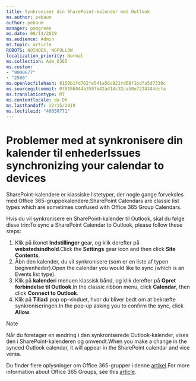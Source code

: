 ```yaml
---
title: Synkroniser din SharePoint-kalender med Outlook
ms.author: pebaum
author: pebaum
manager: pamgreen
ms.date: 08/14/2019
ms.audience: Admin
ms.topic: article
ROBOTS: NOINDEX, NOFOLLOW
localization_priority: Normal
ms.collection: Adm_O365
ms.custom:
- "9000677"
- "2586"
ms.openlocfilehash: 8158b1fd762fe541a56c821fd68f1bdfa5d7339c
ms.sourcegitcommit: 0f0186044a3597e42ad14c32ca58e7224344dcfa
ms.translationtype: MT
ms.contentlocale: da-DK
ms.lasthandoff: 12/15/2019
ms.locfileid: "40050771"
---
```

# <a name="issues-synchronizing-your-calendar-to-devices"></a><span data-ttu-id="0dbfb-102">Problemer med at synkronisere din kalender til enheder</span><span class="sxs-lookup"><span data-stu-id="0dbfb-102">Issues synchronizing your calendar to devices</span></span>

<span data-ttu-id="0dbfb-103">SharePoint-kalendere er klassiske listetyper, der nogle gange forveksles med Office 365-gruppekalendere.</span><span class="sxs-lookup"><span data-stu-id="0dbfb-103">SharePoint Calendars are classic list types which are sometimes confused with Office 365 Group Calendars.</span></span>

<span data-ttu-id="0dbfb-104">Hvis du vil synkronisere en SharePoint-kalender til Outlook, skal du følge disse trin:</span><span class="sxs-lookup"><span data-stu-id="0dbfb-104">To sync a SharePoint Calendar to Outlook, please follow these steps:</span></span>

1. <span data-ttu-id="0dbfb-105">Klik på ikonet **Indstillinger** gear, og klik derefter på **webstedsindhold**.</span><span class="sxs-lookup"><span data-stu-id="0dbfb-105">Click the **Settings** gear icon and then click **Site Contents**.</span></span>
2. <span data-ttu-id="0dbfb-106">Åbn den kalender, du vil synkronisere (som er en liste af typen begivenheder).</span><span class="sxs-lookup"><span data-stu-id="0dbfb-106">Open the calendar you would like to sync (which is an Events list type).</span></span>
3. <span data-ttu-id="0dbfb-107">Klik på **kalender**i menuen klassisk bånd, og klik derefter på **Opret forbindelse til Outlook**.</span><span class="sxs-lookup"><span data-stu-id="0dbfb-107">In the classic ribbon menu, click **Calendar**, then click **Connect to Outlook**.</span></span>
4. <span data-ttu-id="0dbfb-108">Klik på **Tillad**i pop op-vinduet, hvor du bliver bedt om at bekræfte synkroniseringen.</span><span class="sxs-lookup"><span data-stu-id="0dbfb-108">In the pop-up asking you to confirm the sync, click **Allow**.</span></span>

>[!Note]
> <span data-ttu-id="0dbfb-109">Når du foretager en ændring i den synkroniserede Outlook-kalender, vises den i SharePoint-kalenderen og omvendt.</span><span class="sxs-lookup"><span data-stu-id="0dbfb-109">When you make a change in the synced Outlook calendar, it will appear in the SharePoint calendar and vice versa.</span></span>

<span data-ttu-id="0dbfb-110">Du finder flere oplysninger om Office 365-grupper i denne [artikel](https://support.office.com/article/Learn-about-Office-365-groups-b565caa1-5c40-40ef-9915-60fdb2d97fa2).</span><span class="sxs-lookup"><span data-stu-id="0dbfb-110">For more information about Office 365 Groups, see this [article](https://support.office.com/article/Learn-about-Office-365-groups-b565caa1-5c40-40ef-9915-60fdb2d97fa2).</span></span>
